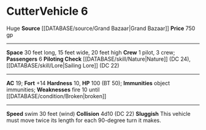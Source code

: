 ﻿---
ac: '19'
fortitude: '+14'
hardness: '10'
hp: '100'
id: '41'
item_category: Vehicles
level: '6'
max_speed: '30'
name: Cutter
price: 750 gp
rarity: Common
size: Huge
source: '[[DATABASE/source/Grand Bazaar|Grand Bazaar]]'
swim_speed: '30'
type: Vehicle

---
# Cutter<span class="item-type">Vehicle 6</span>

<span class="trait-size item-trait">Huge</span>
**Source** [[DATABASE/source/Grand Bazaar|Grand Bazaar]]
**Price** 750 gp

---
**Space** 30 feet long, 15 feet wide, 20 feet high
**Crew** 1 pilot, 3 crew; **Passengers** 6
**Piloting Check** [[DATABASE/skill/Nature|Nature]] (DC 24), [[DATABASE/skill/Lore|Sailing Lore]] (DC 22)

---
**AC** 19; **Fort** +14
**Hardness** 10, **HP** 100 (BT 50); **Immunities** object immunities; **Weaknesses** fire 10 until [[DATABASE/condition/Broken|broken]]

---
**Speed** swim 30 feet (wind)
**Collision** 4d10 (DC 22)
**Sluggish** This vehicle must move twice its length for each 90-degree turn it makes.